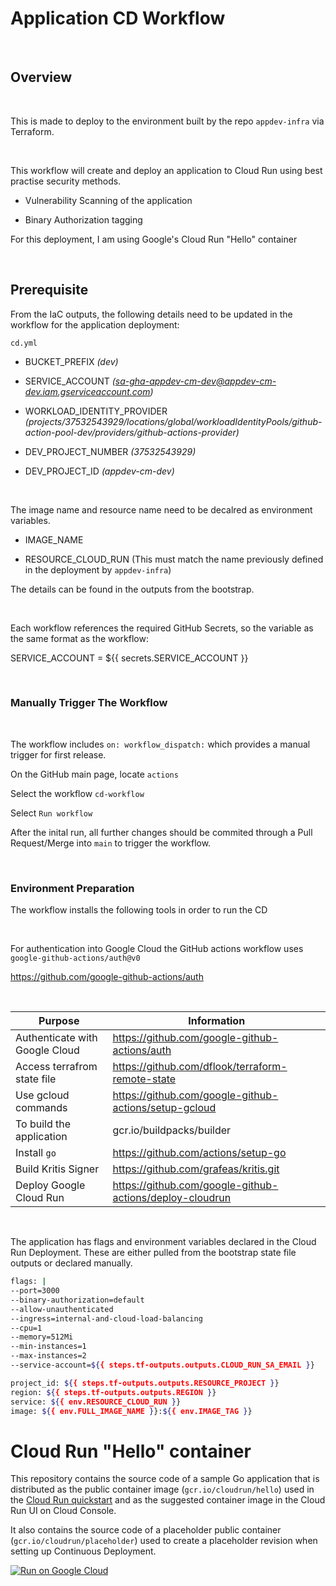 # Application CD Workflow

<p>&nbsp;</p>

## Overview

<p>&nbsp;</p>

This is made to deploy to the environment built by the repo `appdev-infra` via Terraform.

<p>&nbsp;</p>

This workflow will create and deploy an application to Cloud Run using best practise security methods.


* Vulnerability Scanning of the application

* Binary Authorization tagging

For this deployment, I am using Google's Cloud Run "Hello" container

<p>&nbsp;</p>


## Prerequisite

From the IaC outputs, the following details need to be updated in the workflow for the application deployment:

`cd.yml` 

* BUCKET_PREFIX _(dev)_

* SERVICE_ACCOUNT  _(sa-gha-appdev-cm-dev@appdev-cm-dev.iam.gserviceaccount.com)_

* WORKLOAD_IDENTITY_PROVIDER _(projects/37532543929/locations/global/workloadIdentityPools/github-action-pool-dev/providers/github-actions-provider)_

* DEV_PROJECT_NUMBER _(37532543929)_

* DEV_PROJECT_ID _(appdev-cm-dev)_

<p>&nbsp;</p>

The image name and resource name need to be decalred as environment variables.

* IMAGE_NAME

* RESOURCE_CLOUD_RUN (This must match the name previously defined in the deployment by `appdev-infra`)

The details can be found in the outputs from the bootstrap.


<p>&nbsp;</p>

Each workflow references the required GitHub Secrets, so the variable as the same format as the workflow:

SERVICE_ACCOUNT = ${{ secrets.SERVICE_ACCOUNT }}

<p>&nbsp;</p>

### Manually Trigger The Workflow

<p>&nbsp;</p>

The workflow includes `on: workflow_dispatch:` which provides a manual trigger for first release.

On the GitHub main page, locate `actions`

Select the workflow `cd-workflow`

Select `Run workflow`

After the inital run, all further changes should be commited through a Pull Request/Merge into `main` to trigger the workflow.

 <p>&nbsp;</p>


### Environment Preparation

The workflow installs the following tools in order to run the CD

<p>&nbsp;</p>

For authentication into Google Cloud the GitHub actions workflow uses `google-github-actions/auth@v0`

 https://github.com/google-github-actions/auth
 

<p>&nbsp;</p>

| Purpose  | Information |
| ------------- | ------------- |
| Authenticate with Google Cloud | https://github.com/google-github-actions/auth|
| Access terrafrom state file  | https://github.com/dflook/terraform-remote-state |
| Use gcloud commands  | https://github.com/google-github-actions/setup-gcloud |
| To build the application | gcr.io/buildpacks/builder |
| Install `go` | https://github.com/actions/setup-go |
| Build Kritis Signer | https://github.com/grafeas/kritis.git |
| Deploy Google Cloud Run | https://github.com/google-github-actions/deploy-cloudrun |


<p>&nbsp;</p>

The application has flags and environment variables declared in the Cloud Run Deployment.
These are either pulled from the bootstrap state file outputs or declared manually. 

```bash
flags: |
--port=3000
--binary-authorization=default
--allow-unauthenticated
--ingress=internal-and-cloud-load-balancing
--cpu=1
--memory=512Mi
--min-instances=1
--max-instances=2
--service-account=${{ steps.tf-outputs.outputs.CLOUD_RUN_SA_EMAIL }}
```

``` bash
project_id: ${{ steps.tf-outputs.outputs.RESOURCE_PROJECT }}
region: ${{ steps.tf-outputs.outputs.REGION }}
service: ${{ env.RESOURCE_CLOUD_RUN }}
image: ${{ env.FULL_IMAGE_NAME }}:${{ env.IMAGE_TAG }}
```


# Cloud Run "Hello" container

This repository contains the source code of a sample Go application that is
distributed as the public container image (`gcr.io/cloudrun/hello`) used in the
[Cloud Run quickstart](https://cloud.google.com/run/docs/quickstarts/) and as
the suggested container image  in the Cloud Run UI on Cloud Console.

It also contains the source code of a placeholder public container
(`gcr.io/cloudrun/placeholder`)  used to create a placeholder revision when setting up 
Continuous Deployment.

[![Run on Google Cloud](https://deploy.cloud.run/button.svg)](https://deploy.cloud.run)
